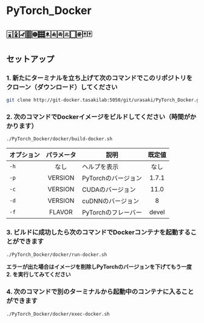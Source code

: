 # PyTorch_Docker

## 🀇🀏🀐🀘🀙🀡🀀🀁🀂🀃🀆🀅🀄🀄

## セットアップ

### 1. 新たにターミナルを立ち上げて次のコマンドでこのリポジトリをクローン（ダウンロード）してください
```sh
git clone http://git-docker.tasakilab:5050/git/urasaki/PyTorch_Docker.git
```

### 2. 次のコマンドでDockerイメージをビルドしてください（時間がかかります）
```sh
./PyTorch_Docker/docker/build-docker.sh
```

|オプション |パラメータ |説明                      |既定値   |
|-----------|:---------:|--------------------------|:-------:|
|`-h`       |なし       |ヘルプを表示              |なし     |
|`-p`       |VERSION    |PyTorchのバージョン       |1.7.1    |
|`-c`       |VERSION    |CUDAのバージョン          |11.0     |
|`-d`       |VERSION    |cuDNNのバージョン         |8        |
|`-f`       |FLAVOR     |PyTorchのフレーバー       |devel    |

### 3. ビルドに成功したら次のコマンドでDockerコンテナを起動することができます
```sh
./PyTorch_Docker/docker/run-docker.sh
```
**エラーが出た場合はイメージを削除しPyTorchのバージョンを下げてもう一度 2. を実行してみてください**

### 4. 次のコマンドで別のターミナルから起動中のコンテナに入ることができます
```sh
./PyTorch_Docker/docker/exec-docker.sh
```
